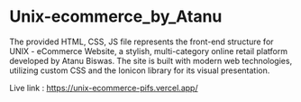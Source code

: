 # Unix-ecommerce_by_Atanu
The provided HTML, CSS, JS file represents the front-end structure for UNIX - eCommerce Website, a stylish, multi-category online retail platform developed by Atanu Biswas. The site is built with modern web technologies, utilizing custom CSS and the Ionicon library for its visual presentation.

Live link : https://unix-ecommerce-pifs.vercel.app/

